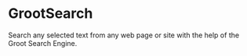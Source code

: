 # GrootSearch
Search any selected text from any web page or site with the help of the Groot Search Engine.
